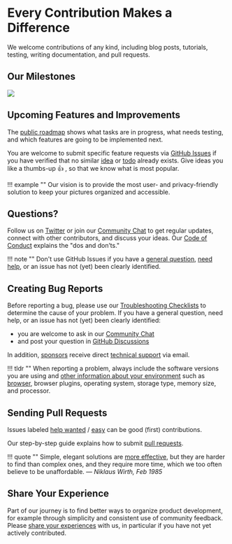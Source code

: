 # Every Contribution Makes a Difference

We welcome contributions of any kind, including blog posts, tutorials, testing, writing documentation, and pull requests.

## Our Milestones

![](https://dl.photoprism.app/img/diagrams/milestones.png)

## Upcoming Features and Improvements ##

The [public roadmap](https://github.com/photoprism/photoprism/projects/5) shows what tasks are in progress, 
what needs testing, and which features are going to be implemented next.

You are welcome to submit specific feature requests via [GitHub Issues](https://github.com/photoprism/photoprism/issues) 
if you have verified that no similar [idea](https://github.com/photoprism/photoprism/labels/idea) or 
[todo](https://github.com/photoprism/photoprism/labels/todo) already exists. Give ideas you like a thumbs-up 👍  ,
so that we know what is most popular.

!!! example ""
    Our vision is to provide the most user- and privacy-friendly solution to keep your pictures organized and accessible.

## Questions?

Follow us on [Twitter](https://twitter.com/photoprism_app) or join our [Community Chat](https://gitter.im/browseyourlife/community)
to get regular updates, connect with other contributors, and discuss your ideas. Our [Code of Conduct](https://photoprism.app/code-of-conduct) explains the "dos and don’ts."

!!! note ""
    Don't use GitHub Issues if you have a [general question](https://github.com/photoprism/photoprism/discussions),
    [need help](https://photoprism.app/contact), or an issue has not (yet) been clearly identified.

## Creating Bug Reports ##

Before reporting a bug, please use our [Troubleshooting Checklists](../getting-started/troubleshooting/index.md)
to determine the cause of your problem. If you have a general question, need help, or an issue has not (yet) been clearly
identified:

- you are welcome to ask in our [Community Chat](https://gitter.im/browseyourlife/community)
- and post your question in [GitHub Discussions](https://github.com/photoprism/photoprism/discussions)

In addition, [sponsors](../funding.md) receive direct [technical support](https://photoprism.app/contact) via email.

!!! tldr ""
    When reporting a problem, always include the software versions you are using and [other information about your environment](https://github.com/photoprism/photoprism/blob/develop/.github/ISSUE_TEMPLATE/bug_report.md) such as [browser](../getting-started/troubleshooting/browsers.md), browser plugins, operating system, storage type, memory size, and processor.

## Sending Pull Requests ##

Issues labeled [help wanted](https://github.com/photoprism/photoprism/labels/help%20wanted) /
[easy](https://github.com/photoprism/photoprism/labels/easy) can be good (first) contributions.

Our step-by-step guide explains how to submit [pull requests](pull-requests.md).

!!! quote ""
    Simple, elegant solutions are [more effective](issues.md#effectiveness-efficiency), but they are harder to find than complex ones, and they require more
    time, which we too often believe to be unaffordable. — <cite>Niklaus Wirth, Feb 1985</cite>

## Share Your Experience ##

Part of our journey is to find better ways to organize product development, for example through simplicity
and consistent use of community feedback. Please [share your experiences](../contact.md) with us, in particular if you have
not yet actively contributed.